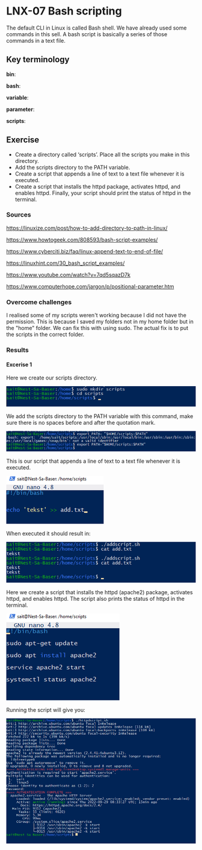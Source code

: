 # LNX-07 Bash scripting 
The default CLI in Linux is called Bash shell. We have already used some commands in this sell. A bash script is basically a series of those commands in a text file. 

## Key terminology
**bin**:

**bash**:

**variable**:

**parameter**:

**scripts**:


## Exercise
- Create a directory called ‘scripts’.
 Place all the scripts you make in this directory.
- Add the scripts directory to the PATH variable.
- Create a script that appends a line of text to a text file whenever it is executed.
- Create a script that installs the httpd package, activates httpd, and enables httpd. Finally, your script should print the status of httpd in the terminal.

### Sources
https://linuxize.com/post/how-to-add-directory-to-path-in-linux/ 

https://www.howtogeek.com/808593/bash-script-examples/

https://www.cyberciti.biz/faq/linux-append-text-to-end-of-file/

https://linuxhint.com/30_bash_script_examples/

https://www.youtube.com/watch?v=7qd5sqazD7k

https://www.computerhope.com/jargon/p/positional-parameter.htm
### Overcome challenges
I realised some of my scripts weren't working because I did not have the permission. This is because I saved my folders not in my home folder but in the "home" folder. We can fix this with using sudo. The actual fix is to put the scripts in the correct folder.
### Results
#### Excerise 1
Here we create our scripts directory.

![vraag1](../00_includes/LNX/LNX-07-01.png)

We add the scripts directory to the PATH variable with this command, make sure there is no spaces before and after the quotation mark.

![vraag1.2](../00_includes/LNX/LNX-07-02.png)

This is our script that appends a line of text to a text file whenever it is executed.

![vraag1.3](../00_includes/LNX/LNX-07-03.png)

When executed it should result in:

![vraag1.3](../00_includes/LNX/LNX-07-04.png)

Here we create a script that installs the httpd (apache2) package, activates httpd, and enables httpd. The script also prints the status of httpd in the terminal.

![vraag1.4](../00_includes/LNX/LNX-07-05.png)

Running the script will give you:

![vraag1.4](../00_includes/LNX/LNX-07-06.png)

